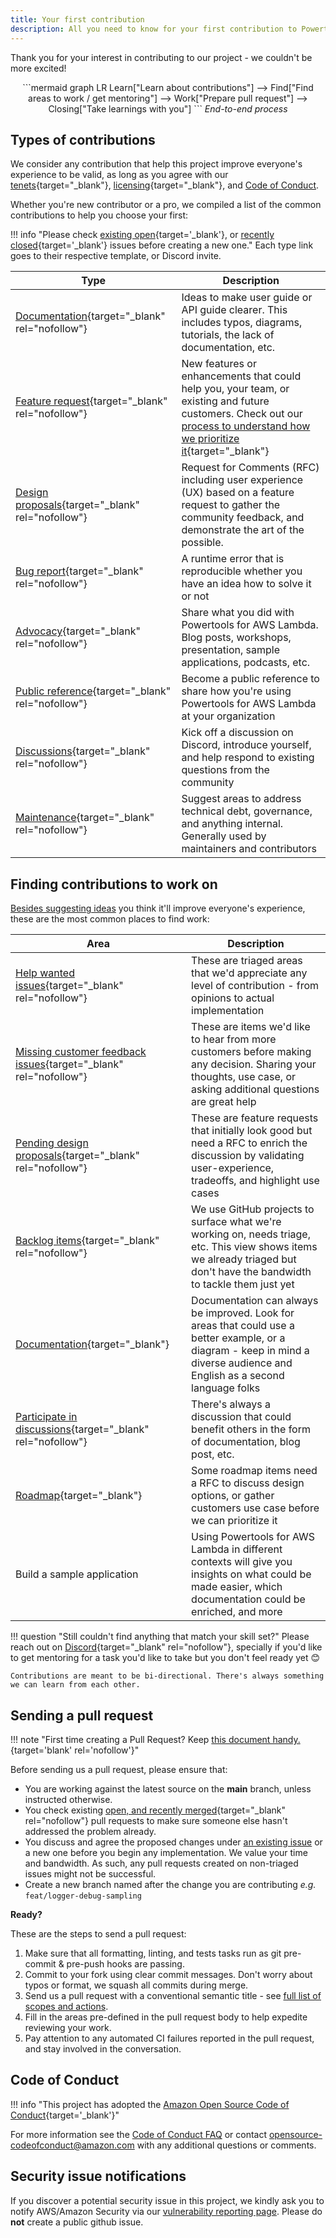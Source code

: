 ```yaml
---
title: Your first contribution
description: All you need to know for your first contribution to Powertools for AWS Lambda (TypeScript)
---
```


<!-- markdownlint-disable MD043 -->

Thank you for your interest in contributing to our project - we couldn't be more excited!

<center>
```mermaid
graph LR
    Learn["Learn about contributions"] --> Find["Find areas to work / get mentoring"] --> Work["Prepare pull request"] --> Closing["Take learnings with you"]
```
<i>End-to-end process</i>
</center>

## Types of contributions

We consider any contribution that help this project improve everyone's experience to be valid, as long as you agree with our [tenets](../index.md#tenets){target="_blank"}, [licensing](https://github.com/aws-powertools/powertools-lambda-typescript/blob/main/LICENSE){target="_blank"}, and [Code of Conduct](#code-of-conduct).

Whether you're new contributor or a pro, we compiled a list of the common contributions to help you choose your first:

!!! info "Please check [existing open](https://github.com/aws-powertools/powertools-lambda-typescript/issues?q=is%3Aissue+is%3Aopen+sort%3Aupdated-desc){target='_blank'}, or [recently closed](https://github.com/aws-powertools/powertools-lambda-typescript/issues?q=is%3Aissue+sort%3Aupdated-desc+is%3Aclosed){target='_blank'} issues before creating a new one."
    Each type link goes to their respective template, or Discord invite.

| Type                                                                                                  | Description                                                                                                                                                                                       |
| ----------------------------------------------------------------------------------------------------- | ------------------------------------------------------------------------------------------------------------------------------------------------------------------------------------------------- |
| [Documentation](https://s12d.com/pt-ts-new-issue-documentation){target="_blank" rel="nofollow"}       | Ideas to make user guide or API guide clearer. This includes typos, diagrams, tutorials, the lack of documentation, etc.                                                                          |
| [Feature request](https://s12d.com/pt-ts-new-issue-feature-request){target="_blank" rel="nofollow"}   | New features or enhancements that could help you, your team, or existing and future customers. Check out our [process to understand how we prioritize it](../roadmap.md#process){target="_blank"} |
| [Design proposals](https://s12d.com/pt-ts-new-rfc){target="_blank" rel="nofollow"}                    | Request for Comments (RFC) including user experience (UX) based on a feature request to gather the community feedback, and demonstrate the art of the possible.                                   |
| [Bug report](https://s12d.com/pt-ts-new-issue-bug){target="_blank" rel="nofollow"}                    | A runtime error that is reproducible whether you have an idea how to solve it or not                                                                                                              |
| [Advocacy](https://s12d.com/pt-ts-new-issue-community-content){target="_blank" rel="nofollow"}        | Share what you did with Powertools for AWS Lambda. Blog posts, workshops, presentation, sample applications, podcasts, etc.                                                                       |
| [Public reference](https://s12d.com/pt-ts-new-issue-public-reference){target="_blank" rel="nofollow"} | Become a public reference to share how you're using Powertools for AWS Lambda at your organization                                                                                                |
| [Discussions](https://discord.gg/B8zZKbbyET){target="_blank" rel="nofollow"}                          | Kick off a discussion on Discord, introduce yourself, and help respond to existing questions from the community                                                                                   |
| [Maintenance](https://s12d.com/pt-ts-new-issue-bug-maintenance){target="_blank" rel="nofollow"}       | Suggest areas to address technical debt, governance, and anything internal. Generally used by maintainers and contributors                                                                        |

## Finding contributions to work on

[Besides suggesting ideas](#types-of-contributions) you think it'll improve everyone's experience, these are the most common places to find work:

| Area                                                                                                              | Description                                                                                                                                                                 |
| ----------------------------------------------------------------------------------------------------------------- | --------------------------------------------------------------------------------------------------------------------------------------------------------------------------- |
| [Help wanted issues](https://s12d.com/pt-ts-help-wanted){target="_blank" rel="nofollow"}                          | These are triaged areas that we'd appreciate any level of contribution - from opinions to actual implementation                                                             |
| [Missing customer feedback issues](https://s12d.com/pt-ts-need-customer-feedback){target="_blank" rel="nofollow"} | These are items we'd like to hear from more customers before making any decision. Sharing your thoughts, use case, or asking additional questions are great help            |
| [Pending design proposals](https://s12d.com/pt-ts-open-rfcs){target="_blank" rel="nofollow"}                      | These are feature requests that initially look good but need a RFC to enrich the discussion by validating user-experience, tradeoffs, and highlight use cases               |
| [Backlog items](https://s12d.com/pt-ts-backlog){target="_blank" rel="nofollow"}                                   | We use GitHub projects to surface what we're working on, needs triage, etc. This view shows items we already triaged but don't have the bandwidth to tackle them just yet   |
| [Documentation](https://docs.aws.amazon.com/powertools/typescript/latest/){target="_blank"}                       | Documentation can always be improved. Look for areas that could use a better example, or a diagram - keep in mind a diverse audience and English as a second language folks |
| [Participate in discussions](https://discord.gg/B8zZKbbyET){target="_blank" rel="nofollow"}                       | There's always a discussion that could benefit others in the form of documentation, blog post, etc.                                                                         |
| [Roadmap](../roadmap.md){target="_blank"}                                                                         | Some roadmap items need a RFC to discuss design options, or gather customers use case before we can prioritize it                                                           |
| Build a sample application                                                                                        | Using Powertools for AWS Lambda in different contexts will give you insights on what could be made easier, which documentation could be enriched, and more                  |

!!! question "Still couldn't find anything that match your skill set?"
    Please reach out on [Discord](https://discord.gg/B8zZKbbyET){target="_blank" rel="nofollow"}, specially if you'd like to get mentoring for a task you'd like to take but you don't feel ready yet :blush:

    Contributions are meant to be bi-directional. There's always something we can learn from each other.

## Sending a pull request

!!! note "First time creating a Pull Request? Keep [this document handy.](https://help.github.com/articles/creating-a-pull-request/){target='blank' rel='nofollow'}"

Before sending us a pull request, please ensure that:

* You are working against the latest source on the **main** branch, unless instructed otherwise.
* You check existing [open, and recently merged](https://github.com/aws-powertools/powertools-lambda-typescript/pulls?q=is%3Apr+is%3Aopen%2Cmerged+sort%3Aupdated-desc){target="_blank" rel="nofollow"} pull requests to make sure someone else hasn't addressed the problem already.
* You discuss and agree the proposed changes under [an existing issue](https://github.com/aws-powertools/powertools-lambda-typescript/issues?q=is%3Aopen+is%3Aupdated-desc) or a new one before you begin any implementation. We value your time and bandwidth. As such, any pull requests created on non-triaged issues might not be successful.
* Create a new branch named after the change you are contributing _e.g._ `feat/logger-debug-sampling`

**Ready?**

These are the steps to send a pull request:

1. Make sure that all formatting, linting, and tests tasks run as git pre-commit & pre-push hooks are passing.
2. Commit to your fork using clear commit messages. Don't worry about typos or format, we squash all commits during merge.
3. Send us a pull request with a conventional semantic title - see [full list of scopes and actions](https://github.com/aws-powertools/powertools-lambda-typescript/blob/main/.github/semantic.yml#L2).
4. Fill in the areas pre-defined in the pull request body to help expedite reviewing your work.
5. Pay attention to any automated CI failures reported in the pull request, and stay involved in the conversation.

## Code of Conduct

!!! info "This project has adopted the [Amazon Open Source Code of Conduct](https://aws.github.io/code-of-conduct){target='_blank'}"

For more information see the [Code of Conduct FAQ](https://aws.github.io/code-of-conduct-faq) or contact
<opensource-codeofconduct@amazon.com> with any additional questions or comments.

## Security issue notifications

If you discover a potential security issue in this project, we kindly ask you to notify AWS/Amazon Security via our [vulnerability reporting page](http://aws.amazon.com/security/vulnerability-reporting/). Please do **not** create a public github issue.
